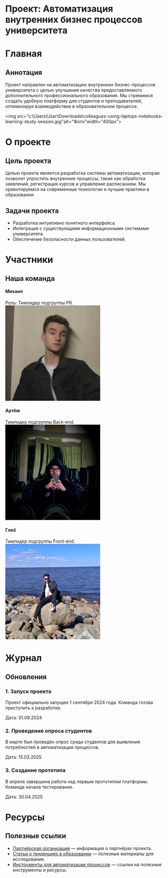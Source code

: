 # Проект: Автоматизация внутренних бизнес процессов университета

# Главная

## Аннотация

Проект направлен на автоматизацию внутренних бизнес-процессов университета с целью улучшения качества предоставляемого дополнительного профессионального образования. Мы стремимся создать удобную платформу для студентов и преподавателей, оптимизируя взаимодействие в образовательном процессе.

<img src="c:\Users\User\Downloads\colleagues-using-laptops-notebooks-learning-study-session.jpg"alt="Фото"width="400px">

# О проекте
## Цель проекта
Целью проекта является разработка системы автоматизации, которая позволит упростить внутренние процессы, такие как обработка заявлений, регистрация курсов и управление расписанием. Мы ориентируемся на современные технологии и лучшие практики в образовании.

## Задачи проекта

- Разработка интуитивно понятного интерфейса.
- Интеграция с существующими информационными системами университета.
- Обеспечение безопасности данных пользователей.

# Участники

## Наша команда

#### Михаил
Роль: Тимлидер подгруппы PR.
<img src="images/пиар.jpg" alt="Михаил" width="300px">

#### Артём
Тимлидер подгруппы Back-end.
<img src="images/артём.jpg" alt="Артём" width="300px">

#### Глеб
Тимлидер подгруппы Front-end.
<img src="images/глеб.jpg" alt="Глеб" width="300px">

# Журнал

## Обновления
### 1. Запуск проекта
Проект официально запущен 1 сентября 2024 года. Команда готова приступить к разработке.

Дата: 01.09.2024

### 2. Проведение опроса студентов
В марте был проведён опрос среди студентов для выявления потребностей в автоматизации процессов.

Дата: 15.03.2025

### 3. Создание прототипа
В апреле завершена работа над первым прототипом платформы. Команда начала тестирование.

Дата: 30.04.2025

# Ресурсы
## Полезные ссылки
- [Партнёрская организация](https://mospolytech.ru/?vtour=&ysclid=mapktt0e9y517322599) — информация о партнёрах проекта.
- [Статьи о тенденциях в образовании](https://t.me/dpoMPU) — полезные материалы для исследования.
- [Инструменты для автоматизации процессов](https://study.mospolytech.ru/dpo) — ссылки на полезные инструменты и ресурсы.
